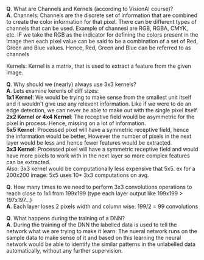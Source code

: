 **Q**. What are Channels and Kernels (according to VisionAI course)?
<br>**A**. Channels: Channels are the discrete set of information that are combined to create the color information for that pixel. 
There can be different types of channels that can be used. Example of channesl are RGB, RGBA, CMYK, etc. IF we take the RGB as the
indicator for defining the colors present in the image then each pixel value can be said to be a combination of a set of Red, Green and Blue values.
Hence, Red, Green and Blue can be referred to as channels

Kernels: Kernel is a matrix, that is used to extract a feature from the given image.

**Q**. Why should we (nearly) always use 3x3 kernels?
<br>**A**. Lets examine kerenls of diff sizes:
<br>**1x1 Kernel**: We would be trying to make sense from the smallest unit itself and it wouldn't give use any relevent information.
Like if we were to do an edge detection, we can never be able to make out with the single pixel itself.
<br>**2x2 Kernel or 4x4 Kernel**: The receptive field would be asymmetric for the pixel in process. Hence, missing on a lot of information.
<br>**5x5 Kernel**: Processed pixel will have a symmetric receptive field, hence the information would be better, However the number of pixels in the next layer would be less and hence fewer features would be extracted.
<br>**3x3 Kernel**: Processed pixel will have a symmetric receptive field and would have more pixels to work with in the next layer so more complex features can be extracted.
<br>Also: 3x3 kernel would be computationally less expensive that 5x5. ex for a 200x200 image:
5x5 uses 10* 3x3 computations on avg.

**Q**. How many times to we need to perform 3x3 convolutions operations to reach close to 1x1 from 199x199 (type each layer output like 199x199 > 197x197...)
<br>**A**. Each layer loses 2 pixels width and column wise. 199/2 = 99 convolutions

**Q**. What happens during the training of a DNN?
<br>**A**. During the training of the DNN the labelled data is used to tell the network what we are trying to make it learn. 
The nueral network runs on the sample data to make sense of it and based on this learning the neural network would be able to identify the similar patterns in the unlabelled data automatically, 
without any further supervision.
